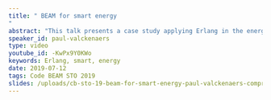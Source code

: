 ```yaml
---
title: " BEAM for smart energy
"
abstract: "This talk presents a case study applying Erlang in the energy domain.  Within STORY - a Horizon 2020 project - industrial automation and Erlang have been targeting energy storage installations. In industrial automation, an IT platform disruption is long overdue, and the pressure is rising continuously. When the disruption happens, Erlang, Elixir, the OTP, BEAM and ERTS represent unrivalled value. In STORY, embedded and networked digital twins - implemented in Erlang - demonstrate this."
speaker_id: paul-valckenaers
type: video
youtube_id: -KwPx9Y0KWo
keywords: Erlang, smart, energy
date: 2019-07-12
tags: Code BEAM STO 2019
slides: /uploads/cb-sto-19-beam-for-smart-energy-paul-valckenaers-compressed.pdf
---
```


